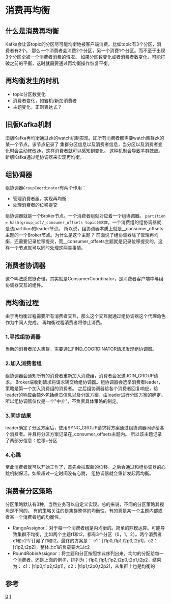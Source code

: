 # 消费再均衡

## 什么是消费再均衡
Kafka会让该topic的分区尽可能均衡地被客户端消费。比如topic有3个分区，消费者有2个。
那么一个消费者会消费2个分区，另一个消费1个分区。而不至于出现3个分区全被一个消费者消费的情况。
如果分区数变化或者消费者数变化，可能打破之前的平衡，这时就需要通过再均衡操作恢复平衡。

## 再均衡发生的时机
- topic分区数变化
- 消费者变化，如宕机/新加消费者
- 主题变化，正则表达式？

## 旧版Kafka机制
旧版Kafka再均衡通过zk的watch机制实现，即所有消费者都需要watch集群zk的某一个节点。该节点记录了
集群分区信息以及消费者信息，当分区以及消费者变化时会主动修改zk，这样消费者就可以感知到变化。
这种机制会导致羊群效应。
新版Kafka通过组协调器来实现再均衡。

## 组协调器
组协调器`GroupCoordinator`有两个作用：
- 管理消费者组，实现再均衡
- 处理消费者的位移提交

组协调器就是一个Broker节点。一个消费者组就对应着一个组协调器。
`partition = hash(group_id)/_consumer_offsets topic分区数`，一个消费组的组协调器就是该partition的leader节点。
所以说，组协调器本质上就是__consumer_offsets主题的一个Broker节点。为什么是这个主题？
前面说了组协调器除了管理再均衡，还需要记录位移提交，而__consumer_offsets主题就是记录位移提交的。这样一个节点就可以同时处理这两类事情。

## 消费者协调器
这个叫法感觉挺奇怪，其实就是ConsumerCoordinator，是消费者客户端中与组协调器交互的组件。

## 再均衡过程
由于再均衡过程需要所有消费者交互，那么这个交互就通过组协调器这个代理角色作为中间人完成。
再均衡过程消费者将停止消费。
### 1.寻找组协调器
当新的消费者加入集群，需要通过FIND_COORDINATOR请求发现组协调器。
### 2.加入消费者组
组协调器会通知所有的消费者重新加入消费组，消费者会发送JOIN_GROUP请求。
Broker端收到请求将请求转交给组协调器。组协调器会选举消费者leader，策略是第一个加入消费组的消费者。
之后组协调器给各个消费者回复响应，给leader的响应会额外包括组员信息以及分区方案，由leader进行分区方案的确定。
所以组协调器仅仅是一个"中介"，不负责具体策略的制定。
### 3.同步结果
leader确定了分区方案后，使用SYNC_GROUP请求将方案通过组协调器同步给各个消费者。并且将分区方案记录在_consumer_offsets主题内。
所以该主题记录了两部分信息：位移+分区
### 4.心跳
至此消费者就可以开始工作了，首先会拉取新的位移。之后会通过和组协调器的心跳机制保活。如果超过一定时间没有心跳，
组协调器就会重新发起再均衡。

## 消费者分区策略
分区策略默认有3种，当然业务可以自定义实现。总的来说，不同的分区策略其视角是不同的。
有的策略关注的是集群整体的均衡性，有的真是某一个主题内部或者某一个消费者组的均衡性。
- RangeAssignor：对于每一个消费者组是内均衡的。简单的除模运算。可能导致集群不均衡，比如两个主题t1和t2，都有3个分区（0，1，2）。两个消费者c1和c2军订阅了t1和t2。最终的方案是：
  c1：[t1p0,t1p1,t2p0,t2p1]，c2：[t1p2,t2p2]，整体上c1的负载要大过c2
- RoundRobinAssignor：将主题和分区按照字典序列出来，均匀的分配给每一个消费者。还是上面的例子，排列为：t1p0,t1p1,t1p2,t2p0,t2p1,t2p2，结果为：
  c1：[t1p0,t1p2,t2p1]，c2：[t1p1,t2p0,t2p2]，从集群上也是均衡的

## 参考
[0](https://juejin.cn/book/6844733792683458573/section/6844733793203388430)
[1](https://juejin.cn/post/6876428477445177351)
